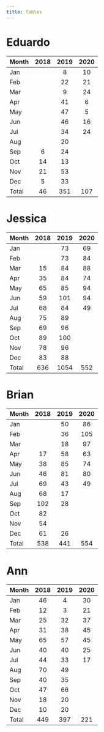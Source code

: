 ```yaml
---
title: Tables
---
```


# Eduardo

| Month | 2018 | 2019 | 2020 |
| --- |:---: | :---: | :---: |
| Jan |    | 8 | 10 |
| Feb |    | 22 | 21 |
| Mar |    | 9 | 24 |
| Apr |    | 41 | 6 |
| May |    | 47 | 5 |
| Jun |    | 46 | 16 |
| Jul |    | 34 | 24 |
| Aug |    | 20 |    |
| Sep | 6 | 24 |    |
| Oct | 14 | 13 |    |
| Nov | 21 | 53 |    |
| Dec | 5 | 33 |    |
| Total | 46 | 351 | 107 |

# Jessica

| Month | 2018 | 2019 | 2020 |
| --- |:---: | :---: | :---: |
| Jan |    | 73 | 69 |
| Feb |    | 73 | 84 |
| Mar | 15 | 84 | 88 |
| Apr | 35 | 84 | 74 |
| May | 65 | 85 | 94 |
| Jun | 59 | 101 | 94 |
| Jul | 68 | 84 | 49 |
| Aug | 75 | 89 |    |
| Sep | 69 | 96 |    |
| Oct | 89 | 100 |    |
| Nov | 78 | 96 |    |
| Dec | 83 | 88 |    |
| Total | 636 | 1054 | 552 |

# Brian

| Month | 2018 | 2019 | 2020 |
| --- |:---: | :---: | :---: |
| Jan |    | 50 | 86 |
| Feb |    | 36 | 105 |
| Mar |    | 18 | 97 |
| Apr | 17 | 58 | 63 |
| May | 38 | 85 | 74 |
| Jun | 46 | 81 | 80 |
| Jul | 69 | 43 | 49 |
| Aug | 68 | 17 |    |
| Sep | 102 | 28 |    |
| Oct | 82 |    |    |
| Nov | 54 |    |    |
| Dec | 61 | 26 |    |
| Total | 538 | 441 | 554 |

# Ann

| Month | 2018 | 2019 | 2020 |
| --- |:---: | :---: | :---: |
| Jan | 46 | 4 | 30 |
| Feb | 12 | 3 | 21 |
| Mar | 25 | 32 | 37 |
| Apr | 31 | 38 | 45 |
| May | 65 | 57 | 45 |
| Jun | 40 | 40 | 25 |
| Jul | 44 | 33 | 17 |
| Aug | 70 | 49 |    |
| Sep | 40 | 35 |    |
| Oct | 47 | 66 |    |
| Nov | 18 | 20 |    |
| Dec | 10 | 20 |    |
| Total | 449 | 397 | 221 |

